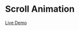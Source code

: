 # Scroll Animation

<a href="https://goofy-raman-d1a277.netlify.app/" target="_blank">Live Demo</a>


